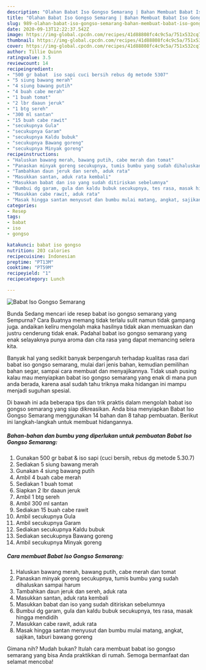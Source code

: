```yaml
---
description: "Olahan Babat Iso Gongso Semarang | Bahan Membuat Babat Iso Gongso Semarang Yang Enak Dan Mudah"
title: "Olahan Babat Iso Gongso Semarang | Bahan Membuat Babat Iso Gongso Semarang Yang Enak Dan Mudah"
slug: 989-olahan-babat-iso-gongso-semarang-bahan-membuat-babat-iso-gongso-semarang-yang-enak-dan-mudah
date: 2020-09-13T12:22:37.542Z
image: https://img-global.cpcdn.com/recipes/41d88808fc4c9c5a/751x532cq70/babat-iso-gongso-semarang-foto-resep-utama.jpg
thumbnail: https://img-global.cpcdn.com/recipes/41d88808fc4c9c5a/751x532cq70/babat-iso-gongso-semarang-foto-resep-utama.jpg
cover: https://img-global.cpcdn.com/recipes/41d88808fc4c9c5a/751x532cq70/babat-iso-gongso-semarang-foto-resep-utama.jpg
author: Tillie Quinn
ratingvalue: 3.5
reviewcount: 14
recipeingredient:
- "500 gr babat  iso sapi cuci bersih rebus dg metode 5307"
- "5 siung bawang merah"
- "4 siung bawang putih"
- "4 buah cabe merah"
- "1 buah tomat"
- "2 lbr daaun jeruk"
- "1 btg sereh"
- "300 ml santan"
- "15 buah cabe rawit"
- "secukupnya Gula"
- "secukupnya Garam"
- "secukupnya Kaldu bubuk"
- "secukupnya Bawang goreng"
- "secukupnya Minyak goreng"
recipeinstructions:
- "Haluskan bawang merah, bawang putih, cabe merah dan tomat"
- "Panaskan minyak goreng secukupnya, tumis bumbu yang sudah dihaluskan sampai harum"
- "Tambahkan daun jeruk dan sereh, aduk rata"
- "Masukkan santan, aduk rata kembali"
- "Masukkan babat dan iso yang sudah ditiriskan sebelumnya"
- "Bumbui dg garam, gula dan kaldu bubuk secukupnya, tes rasa, masak hingga mendidih"
- "Masukkan cabe rawit, aduk rata"
- "Masak hingga santan menyusut dan bumbu mulai matang, angkat, sajikan, taburi bawang goreng"
categories:
- Resep
tags:
- babat
- iso
- gongso

katakunci: babat iso gongso 
nutrition: 203 calories
recipecuisine: Indonesian
preptime: "PT13M"
cooktime: "PT59M"
recipeyield: "1"
recipecategory: Lunch

---
```



![Babat Iso Gongso Semarang](https://img-global.cpcdn.com/recipes/41d88808fc4c9c5a/751x532cq70/babat-iso-gongso-semarang-foto-resep-utama.jpg)

Bunda Sedang mencari ide resep babat iso gongso semarang yang Sempurna? Cara Buatnya memang tidak terlalu sulit namun tidak gampang juga. andaikan keliru mengolah maka hasilnya tidak akan memuaskan dan justru cenderung tidak enak. Padahal babat iso gongso semarang yang enak selayaknya punya aroma dan cita rasa yang dapat memancing selera kita.

Banyak hal yang sedikit banyak berpengaruh terhadap kualitas rasa dari babat iso gongso semarang, mulai dari jenis bahan, kemudian pemilihan bahan segar, sampai cara membuat dan menyajikannya. Tidak usah pusing kalau mau menyiapkan babat iso gongso semarang yang enak di mana pun anda berada, karena asal sudah tahu triknya maka hidangan ini mampu menjadi suguhan spesial.




Di bawah ini ada beberapa tips dan trik praktis dalam mengolah babat iso gongso semarang yang siap dikreasikan. Anda bisa menyiapkan Babat Iso Gongso Semarang menggunakan 14 bahan dan 8 tahap pembuatan. Berikut ini langkah-langkah untuk membuat hidangannya.

<!--inarticleads1-->

##### Bahan-bahan dan bumbu yang diperlukan untuk pembuatan Babat Iso Gongso Semarang:

1. Gunakan 500 gr babat &amp; iso sapi (cuci bersih, rebus dg metode 5.30.7)
1. Sediakan 5 siung bawang merah
1. Gunakan 4 siung bawang putih
1. Ambil 4 buah cabe merah
1. Sediakan 1 buah tomat
1. Siapkan 2 lbr daaun jeruk
1. Ambil 1 btg sereh
1. Ambil 300 ml santan
1. Sediakan 15 buah cabe rawit
1. Ambil secukupnya Gula
1. Ambil secukupnya Garam
1. Sediakan secukupnya Kaldu bubuk
1. Sediakan secukupnya Bawang goreng
1. Ambil secukupnya Minyak goreng




<!--inarticleads2-->

##### Cara membuat Babat Iso Gongso Semarang:

1. Haluskan bawang merah, bawang putih, cabe merah dan tomat
1. Panaskan minyak goreng secukupnya, tumis bumbu yang sudah dihaluskan sampai harum
1. Tambahkan daun jeruk dan sereh, aduk rata
1. Masukkan santan, aduk rata kembali
1. Masukkan babat dan iso yang sudah ditiriskan sebelumnya
1. Bumbui dg garam, gula dan kaldu bubuk secukupnya, tes rasa, masak hingga mendidih
1. Masukkan cabe rawit, aduk rata
1. Masak hingga santan menyusut dan bumbu mulai matang, angkat, sajikan, taburi bawang goreng




Gimana nih? Mudah bukan? Itulah cara membuat babat iso gongso semarang yang bisa Anda praktikkan di rumah. Semoga bermanfaat dan selamat mencoba!
